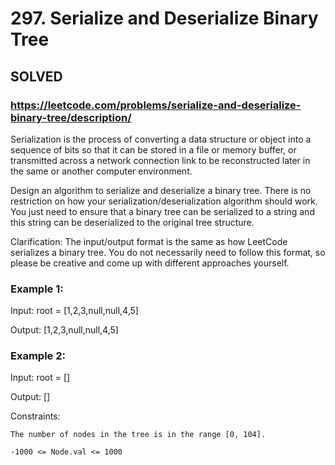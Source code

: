 # 297. Serialize and Deserialize Binary Tree

## SOLVED
### https://leetcode.com/problems/serialize-and-deserialize-binary-tree/description/
Serialization is the process of converting a data structure or object into a sequence of bits so that it can be stored in a file or memory buffer, or transmitted across a network connection link to be reconstructed later in the same or another computer environment.



Design an algorithm to serialize and deserialize a binary tree. There is no restriction on how your serialization/deserialization algorithm should work. You just need to ensure that a binary tree can be serialized to a string and this string can be deserialized to the original tree structure.



Clarification: The input/output format is the same as how LeetCode serializes a binary tree. You do not necessarily need to follow this format, so please be creative and come up with different approaches yourself.





### Example 1:





Input: root = [1,2,3,null,null,4,5]


Output: [1,2,3,null,null,4,5]





### Example 2:





Input: root = []


Output: []







Constraints:





	The number of nodes in the tree is in the range [0, 104].

	-1000 <= Node.val <= 1000



